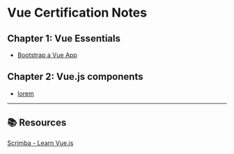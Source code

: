 # Vue Certification Notes


## **Chapter 1:** Vue Essentials

- [Bootstrap a Vue App](/notes/01-vue-essentials/01-bootstrap-a-vue-app.md)

## **Chapter 2:** Vue.js components

- [lorem](lorem)

---

## 📚 Resources

[Scrimba - Learn Vue.js](https://scrimba.com/learn-vuejs-c09q9jrprp)